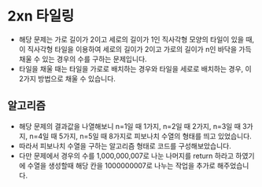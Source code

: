 # 2xn 타일링
   - 해당 문제는 가로 길이가 2이고 세로의 길이가 1인 직사각형 모양의 타일이 있을 때, 이 직사각형 타일을 이용하여 세로의 길이가 2이고 가로의 길이가 n인 바닥을 가득 채울 수 있는 경우의 수를 구하는 문제입니다.
   - 타일을 채울 때는 타일을 가로로 배치하는 경우와 타일을 세로로 배치하는 경우, 이 2가지 방법으로 채울 수 있습니다.

## 알고리즘

   - 해당 문제의 결과값을 나열해보니 n=1일 때 1가지, n=2일 때 2가지, n=3일 때 3가지, n=4일 때 5가지, n=5일 때 8가지로 피보나치 수열의 형태를 띄고 있었습니다.
   - 따라서 피보나치 수열을 구하는 알고리즘 형태로 코드를 구성해보았습니다.
   - 다만 문제에서 경우의 수를 1,000,000,007로 나눈 나머지를 return 하라고 하였기에 수열을 생성할때 해당 칸을 1000000007로 나누는 작업을 추가로 해주었습니다.


